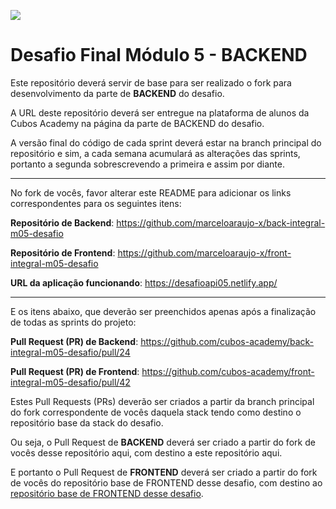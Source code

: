 ![](https://i.imgur.com/xG74tOh.png)

# Desafio Final Módulo 5 - BACKEND

Este repositório deverá servir de base para ser realizado o fork para desenvolvimento da parte de **BACKEND** do desafio.

A URL deste repositório deverá ser entregue na plataforma de alunos da Cubos Academy na página da parte de BACKEND do desafio.

A versão final do código de cada sprint deverá estar na branch principal do repositório e sim, a cada semana acumulará as alterações das sprints, portanto a segunda sobrescrevendo a primeira e assim por diante.

---

No fork de vocês, favor alterar este README para adicionar os links correspondentes para os seguintes itens:

**Repositório de Backend**: <https://github.com/marceloaraujo-x/back-integral-m05-desafio>

**Repositório de Frontend**: <https://github.com/marceloaraujo-x/front-integral-m05-desafio>

**URL da aplicação funcionando**: <https://desafioapi05.netlify.app/>

---

E os itens abaixo, que deverão ser preenchidos apenas após a finalização de todas as sprints do projeto:

**Pull Request (PR) de Backend**: <https://github.com/cubos-academy/back-integral-m05-desafio/pull/24>

**Pull Request (PR) de Frontend**: <https://github.com/cubos-academy/front-integral-m05-desafio/pull/42>

Estes Pull Requests (PRs) deverão ser criados a partir da branch principal do fork correspondente de vocês daquela stack tendo como destino o repositório base da stack do desafio.

Ou seja, o Pull Request de **BACKEND** deverá ser criado a partir do fork de vocês desse repositório aqui, com destino a este repositório aqui.

E portanto o Pull Request de **FRONTEND** deverá ser criado a partir do fork de vocês do repositório base de FRONTEND desse desafio, com destino ao [repositório base de FRONTEND desse desafio](https://github.com/cubos-academy/front-integral-m05-desafio).
